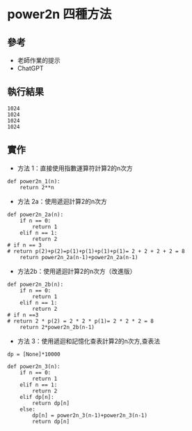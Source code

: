 # power2n 四種方法

## 參考
* 老師作業的提示
* ChatGPT

## 執行結果
```
1024
1024
1024
1024
```
## 實作
* 方法 1：直接使用指數運算符計算2的n次方
```
def power2n_1(n):
    return 2**n
```
* 方法 2a：使用遞迴計算2的n次方
```
def power2n_2a(n):
    if n == 0:
        return 1
    elif n == 1:
        return 2
# if n == 3
# return p(2)+p(2)=p(1)+p(1)+p(1)+p(1)= 2 + 2 + 2 + 2 = 8
    return power2n_2a(n-1)+power2n_2a(n-1)
```
* 方法2b：使用遞迴計算2的n次方（改進版）
```
def power2n_2b(n):
    if n == 0:
        return 1
    elif n == 1:
        return 2
# if n ==3
# return 2 * p(2) = 2 * 2 * p(1)= 2 * 2 * 2 = 8
    return 2*power2n_2b(n-1)
```
* 方法 3：使用遞迴和記憶化查表計算2的n次方,查表法
```
dp = [None]*10000

def power2n_3(n):
    if n == 0:
        return 1
    elif n == 1:
        return 2
    elif dp[n]:
        return dp[n]
    else:
        dp[n] = power2n_3(n-1)+power2n_3(n-1)
        return dp[n]
```


